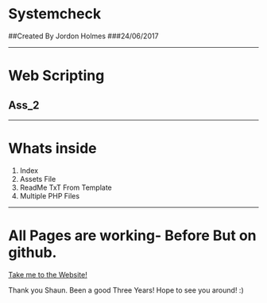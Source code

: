 # Systemcheck
##Created By Jordon Holmes
###24/06/2017

---------------------------------
# Web Scripting 
## Ass_2 
________________________________

# Whats inside 

1. Index
2. Assets File
3. ReadMe TxT From Template 
4. Multiple PHP Files 

_______________________________
# All Pages are working- Before But on github. 

[Take me to the Website!](https://github.com/LenusLtd/Systemcheck)



Thank you Shaun. Been a good Three Years! Hope to see you around! :)
